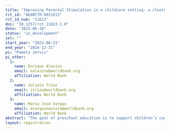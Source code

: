 ```yaml
---
title: "Improving Parental Stimulation in a childcare setting: a cluster-randomised controlled trial in marginalized urban areas in Argentina"
rct_id: "AEARCTR-0011613"
rct_id_num: "11613"
doi: "10.1257/rct.11613-1.0"
date: "2023-06-20"
status: "in_development"
jel: ""
start_year: "2023-06-21"
end_year: "2024-12-31"
pi: "Pamela Jervis"
pi_other:
  1:
    name: Enrique Alasino
    email: ealasino@worldbank.org
    affiliation: World Bank
  2:
    name: Julieta Trias
    email: jtrias@worldbank.org
    affiliation: World Bank
  3:
    name: María José Vargas
    email: mvargasmancera@worldbank.org
    affiliation: World Bank
abstract: "The goal of preschool education is to support children’s cognitive, physical, and socioemotional development, providing a safe and nurturing environment for young children to learn and interact with their peers. However, in 2022 Mendoza, Argentina, the provincial oral fluency census showed that 59% of 2nd graders are at a critical level and 19% at a basic level, while only 22% are at or above expected. Recognising the lack of access to public preschools and additionally the lack of motivation among parents to send their child to preschools, the Dirección General de Escuelas de la Provincia de Mendoza launched the “Nutrition Language Program” (NLP) to provide tools to ‘vulnerable’ families. The study aims to measure the causal effect in the teacher-led parent training on child development (cognitive, language, motor, and socioemotional skills), child development knowledge and parenting behavior (on aspects such as parenting practices, role efficacy and satisfaction, and parenting competencies), and level of well-being. The evaluation will test if these programme improvements lead to an increase in child development outcomes using a cluster randomised control trial."
layout: registration
---
```


